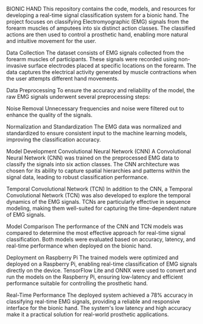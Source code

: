 BIONIC HAND
This repository contains the code, models, and resources for developing a real-time signal classification system for a bionic hand. The project focuses on classifying Electromyographic (EMG) signals from the forearm muscles of amputees into six distinct action classes. The classified actions are then used to control a prosthetic hand, enabling more natural and intuitive movement for the user.

Data Collection
The dataset consists of EMG signals collected from the forearm muscles of participants. These signals were recorded using non-invasive surface electrodes placed at specific locations on the forearm. The data captures the electrical activity generated by muscle contractions when the user attempts different hand movements.

Data Preprocessing
To ensure the accuracy and reliability of the model, the raw EMG signals underwent several preprocessing steps:

Noise Removal
Unnecessary frequencies and noise were filtered out to enhance the quality of the signals.

Normalization and Standardization
The EMG data was normalized and standardized to ensure consistent input to the machine learning models, improving the classification accuracy.

Model Development
Convolutional Neural Network (CNN)
A Convolutional Neural Network (CNN) was trained on the preprocessed EMG data to classify the signals into six action classes. The CNN architecture was chosen for its ability to capture spatial hierarchies and patterns within the signal data, leading to robust classification performance.

Temporal Convolutional Network (TCN)
In addition to the CNN, a Temporal Convolutional Network (TCN) was also developed to explore the temporal dynamics of the EMG signals. TCNs are particularly effective in sequence modeling, making them well-suited for capturing the time-dependent nature of EMG signals.

Model Comparison
The performance of the CNN and TCN models was compared to determine the most effective approach for real-time signal classification. Both models were evaluated based on accuracy, latency, and real-time performance when deployed on the bionic hand.

Deployment on Raspberry Pi
The trained models were optimized and deployed on a Raspberry Pi, enabling real-time classification of EMG signals directly on the device. TensorFlow Lite and ONNX were used to convert and run the models on the Raspberry Pi, ensuring low-latency and efficient performance suitable for controlling the prosthetic hand.

Real-Time Performance
The deployed system achieved a 78% accuracy in classifying real-time EMG signals, providing a reliable and responsive interface for the bionic hand. The system's low latency and high accuracy make it a practical solution for real-world prosthetic applications.
